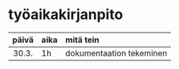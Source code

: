 # työaikakirjanpito

| päivä | aika | mitä tein  |
| :----:|:-----| :-----|
| 30.3. | 1h    | dokumentaation tekeminen|
